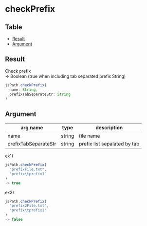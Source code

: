 # checkPrefix


Table
-----------------

* [Result](#overview)
* [Argument](#argument)


## Result

Check prefix  
-> Boolean (true when including tab separated prefix String)


```js.js
jsPath.checkPrefix(
  name: String,  
  prefixTabSeparateStr: String  
)

```

## Argument

| arg name | type | description |
| -------- | -------- | -------- |
| name | string | file name |
| prefixTabSeparateStr | string | prefix list sepalated by tab |


ex1) 

```js.js
jsPath.checkPrefix(
  "prefixFile.txt",  
  "prefix\tprefix1"  
)
-> true

```

ex2) 

```js.js
jsPath.checkPrefix(
  "prefix2File.txt",  
  "prefix\tprefix1"  
)
-> false

```

